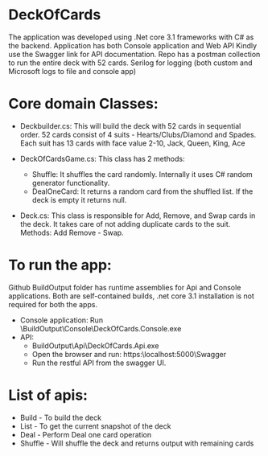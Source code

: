 ﻿# DeckOfCards 
 The application was developed using .Net core 3.1 frameworks with C# as the backend. 
 Application has both Console application and Web API
 Kindly use the Swagger link for API documentation.
 Repo has a postman collection to run the entire deck with 52 cards.
 Serilog for logging (both custom and Microsoft logs to file and console app)
 
# Core domain Classes:
 
- Deckbuilder.cs: 
   This will build the deck with 52 cards in sequential order. 52 cards consist of 4 suits - Hearts/Clubs/Diamond and Spades. Each suit has 13 cards with face value 2-10, Jack, Queen, King, Ace
 
- DeckOfCardsGame.cs: 
   This class has 2 methods:
     - Shuffle: It shuffles the card randomly. Internally it uses C# random generator functionality.
     - DealOneCard: It returns a random card from the shuffled list. If the deck is empty it returns null.
    
- Deck.cs:
    This class is responsible for Add, Remove, and Swap cards in the deck. It takes care of not adding duplicate cards to the suit.
    Methods: 
Add
Remove
        - Swap.
    
# To run the app: 
Github BuildOutput folder has runtime assemblies for Api and Console applications. Both are self-contained builds, .net core 3.1 installation is not required for both the apps.

- Console application: Run \BuildOutput\Console\DeckOfCards.Console.exe
- API: 
  - BuildOutput\Api\DeckOfCards.Api.exe
  - Open the browser and run: https:\\localhost:5000\Swagger
  - Run the restful API from the swagger UI.

# List of apis:
  - Build - To build the deck
  - List - To get the current snapshot of the deck
  - Deal - Perform Deal one card operation
  - Shuffle - Will shuffle the deck and returns output with remaining cards

